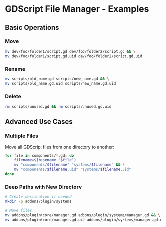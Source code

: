 # GDScript File Manager - Examples

## Basic Operations

### Move
```bash
mv dev/foo/folder1/script.gd dev/foo/folder2/script.gd && \
mv dev/foo/folder1/script.gd.uid dev/foo/folder2/script.gd.uid
```

### Rename
```bash
mv scripts/old_name.gd scripts/new_name.gd && \
mv scripts/old_name.gd.uid scripts/new_name.gd.uid
```

### Delete
```bash
rm scripts/unused.gd && rm scripts/unused.gd.uid
```

## Advanced Use Cases

### Multiple Files
Move all GDScript files from one directory to another:

```bash
for file in components/*.gd; do
    filename=$(basename "$file")
    mv "components/$filename" "systems/$filename" && \
    mv "components/$filename.uid" "systems/$filename.uid"
done
```

### Deep Paths with New Directory
```bash
# Create destination if needed
mkdir -p addons/plugin/systems

# Move files
mv addons/plugin/core/manager.gd addons/plugin/systems/manager.gd && \
mv addons/plugin/core/manager.gd.uid addons/plugin/systems/manager.gd.uid
```
